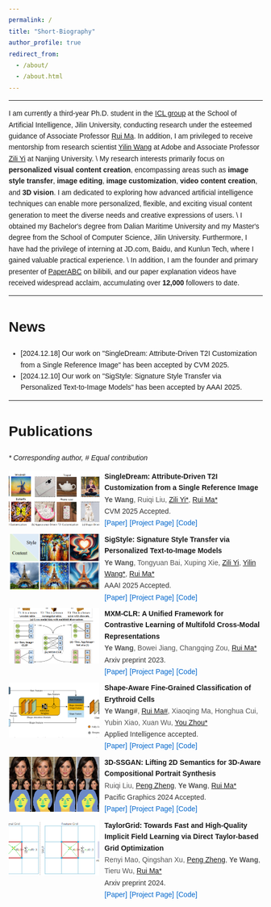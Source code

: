 ```yaml
---
permalink: /
title: "Short-Biography"
author_profile: true
redirect_from: 
  - /about/
  - /about.html
---
```



---

I am currently a third-year Ph.D. student in the [ICL group](https://ruim-jlu.github.io/team/) at the School of Artificial Intelligence, Jilin University, conducting research under the esteemed guidance of Associate Professor [Rui Ma](https://ruim-jlu.github.io/#about). In addition, I am privileged to receive mentorship from research scientist [Yilin Wang](https://yilinwang.org/) at Adobe and Associate Professor [Zili Yi](https://is.nju.edu.cn/yzl_en/main.htm) at Nanjing University. \\
My research interests primarily focus on **personalized visual content creation**, encompassing areas such as **image style transfer**, **image editing**, **image customization**, **video content creation**, and **3D vision**. I am dedicated to exploring how advanced artificial intelligence techniques can enable more personalized, flexible, and exciting visual content generation to meet the diverse needs and creative expressions of users. \\
I obtained my Bachelor's degree from Dalian Maritime University and my Master's degree from the School of Computer Science, Jilin University. Furthermore, I have had the privilege of interning at JD.com, Baidu, and Kunlun Tech, where I gained valuable practical experience. \\
In addition, I am the founder and primary presenter of [PaperABC](https://space.bilibili.com/1127990326?spm_id_from=333.1007.0.0) on bilibili, and our paper explanation videos have received widespread acclaim, accumulating over **12,000** followers to date. 

---


News
======
* [2024.12.18] Our work on "SingleDream: Attribute-Driven T2I Customization from a Single Reference Image" has been accepted by CVM 2025.
* [2024.12.10] Our work on "SigStyle: Signature Style Transfer via Personalized Text-to-Image Models" has been accepted by AAAI 2025.


---

<!-- Research Focus
======
1. Register a GitHub account if you don't have one and confirm your e-mail (required!)
2. Fork [this template](https://github.com/academicpages/academicpages.github.io) by clicking the "Use this template" button in the top right. 
3. Go to the repository's settings (rightmost item in the tabs that start with "Code", should be below "Unwatch"). Rename the repository "[your GitHub username].github.io", which will also be your website's URL.
4. Set site-wide configuration and create content & metadata (see below -- also see [this set of diffs](http://archive.is/3TPas) showing what files were changed to set up [an example site](https://getorg-testacct.github.io) for a user with the username "getorg-testacct")
5. Upload any files (like PDFs, .zip files, etc.) to the files/ directory. They will appear at https://[your GitHub username].github.io/files/example.pdf.  
6. Check status by going to the repository settings, in the "GitHub pages" section

Site-wide configuration
------
The main configuration file for the site is in the base directory in [_config.yml](https://github.com/academicpages/academicpages.github.io/blob/master/_config.yml), which defines the content in the sidebars and other site-wide features. You will need to replace the default variables with ones about yourself and your site's github repository. The configuration file for the top menu is in [_data/navigation.yml](https://github.com/academicpages/academicpages.github.io/blob/master/_data/navigation.yml). For example, if you don't have a portfolio or blog posts, you can remove those items from that navigation.yml file to remove them from the header. 
 -->



Publications
======
_\* Corresponding author, \# Equal contribution_
<!-- <!DOCTYPE html> -->
<html lang="en">
<head>
    <meta charset="UTF-8">
    <meta name="viewport" content="width=device-width, initial-scale=1.0">
    <title>Research Projects</title>
    <style>
        body {
            font-family: Arial, sans-serif;
            line-height: 1.6;
            margin: 20px;
        }
        .project {
            display: flex;
            align-items: flex-start;
            margin-bottom: 10px;
        }
        .project img {
            width: 180px;
            height: 110px;
            margin-right: 10px;
            object-fit: cover;
        }
        .project-details {
            flex: 1;
        }
        .project-title {
            font-size: 14px;
            font-weight: bold;
            margin-bottom: 1px;
        }
        .authors {
            font-size: 14px;
            color: #555;
            margin-bottom: 1px;
        }
        .links a {
            font-size: 14px;
            color: #0066cc;
            text-decoration: none;
            margin-right: 1px;
        }
        .conference {
            font-size: 14px;
            color: #333;
            margin-bottom: 1px;
        }
        .conference b {
            color: #000;
        }
        .links a:hover {
            text-decoration: underline;
        }
    </style>
</head>
<body>
    <div class="project">
        <img src="../images/projects/singledream.png" alt="Project Image">
        <div class="project-details">
            <div class="project-title">SingleDream: Attribute-Driven T2I Customization from a Single Reference Image</div>
            <div class="authors"><b>Ye Wang</b>, Ruiqi Liu, <a href="https://is.nju.edu.cn/yzl_en/main.htm">Zili Yi*</a>, <a href="https://ruim-jlu.github.io/#about">Rui Ma*</a></div>
            <div class="conference">CVM 2025 Accepted. </div>
            <div class="links">
                <a href="#">[Paper]</a>
                <a href="#">[Project Page]</a>
                <a href="#">[Code]</a>
            </div>
        </div>
    </div>
    <div class="project">
        <img src="../images/projects/sigstyle.png" alt="Project Image">
        <div class="project-details">
            <div class="project-title">SigStyle: Signature Style Transfer via Personalized Text-to-Image Models</div>
            <div class="authors"><b>Ye Wang</b>, Tongyuan Bai, Xuping Xie, <a href="https://is.nju.edu.cn/yzl_en/main.htm">Zili Yi</a>, <a href="https://yilinwang.org/">Yilin Wang*</a>, <a href="https://ruim-jlu.github.io/#about">Rui Ma*</a></div>
            <div class="conference">AAAI 2025 Accepted. </div>
            <div class="links">
                <a href="#">[Paper]</a>
                <a href="https://wangyephd.github.io/projects/sigstyle.html">[Project Page]</a>
                <a href="#">[Code]</a>
            </div>
        </div>
    </div>
    <div class="project">
        <img src="../images/projects/mxmclr.png" alt="Project Image">
        <div class="project-details">
            <div class="project-title">MXM-CLR: A Unified Framework for Contrastive Learning of Multifold Cross-Modal Representations</div>
            <div class="authors"><b>Ye Wang</b>, Bowei Jiang, Changqing Zou, <a href="https://ruim-jlu.github.io/#about">Rui Ma*</a></div>
            <div class="conference">Arxiv preprint 2023. </div>
            <div class="links">
                <a href="https://arxiv.org/pdf/2303.10839">[Paper]</a>
                <a href="#">[Project Page]</a>
                <a href="#">[Code]</a>
            </div>
        </div>
    </div>
    <div class="project">
        <img src="../images/projects/shapecell.png" alt="Project Image">
        <div class="project-details">
            <div class="project-title">Shape-Aware Fine-Grained Classification of Erythroid Cells</div>
            <div class="authors"><b>Ye Wang#</b>, <a href="https://ruim-jlu.github.io/#about">Rui Ma#</a>, Xiaoqing Ma, Honghua Cui, Yubin Xiao, Xuan Wu, <a href="https://ccst.jlu.edu.cn/info/1367/19089.htm">You Zhou*</a></div>
            <div class="conference">Applied Intelligence accepted. </div>
            <div class="links">
                <a href="https://arxiv.org/pdf/2212.13695">[Paper]</a>
                <a href="#">[Project Page]</a>
                <a href="#">[Code]</a>
            </div>
        </div>
    </div>
    <div class="project">
        <img src="../images/projects/3dssgan.png" alt="Project Image">
        <div class="project-details">
            <div class="project-title">3D-SSGAN: Lifting 2D Semantics for 3D-Aware Compositional Portrait Synthesis</div>
            <div class="authors">Ruiqi Liu, <a href="https://pengzheng0707.github.io/">Peng Zheng</a>, <b>Ye Wang</b>, <a href="https://ruim-jlu.github.io/#about">Rui Ma*</a></div>
            <div class="conference">Pacific Graphics 2024 Accepted. </div>
            <div class="links">
                <a href="https://arxiv.org/abs/2401.03764">[Paper]</a>
                <a href="#">[Project Page]</a>
                <a href="#">[Code]</a>
            </div>
        </div>
    </div>
    <div class="project">
        <img src="../images/projects/taylor.png" alt="Project Image">
        <div class="project-details">
            <div class="project-title">TaylorGrid: Towards Fast and High-Quality Implicit Field Learning via Direct Taylor-based Grid Optimization</div>
            <div class="authors">Renyi Mao, Qingshan Xu, <a href="https://pengzheng0707.github.io/">Peng Zheng</a>, <b>Ye Wang</b>, Tieru Wu, <a href="https://ruim-jlu.github.io/#about">Rui Ma*</a></div>
            <div class="conference">Arxiv preprint 2024. </div>
            <div class="links">
                <a href="https://arxiv.org/pdf/2402.14415">[Paper]</a>
                <a href="#">[Project Page]</a>
                <a href="#">[Code]</a>
            </div>
        </div>
    </div>
</body>
</html>



<!-- Create content & metadata
------
For site content, there is one markdown file for each type of content, which are stored in directories like _publications, _talks, _posts, _teaching, or _pages. For example, each talk is a markdown file in the [_talks directory](https://github.com/academicpages/academicpages.github.io/tree/master/_talks). At the top of each markdown file is structured data in YAML about the talk, which the theme will parse to do lots of cool stuff. The same structured data about a talk is used to generate the list of talks on the [Talks page](https://academicpages.github.io/talks), each [individual page](https://academicpages.github.io/talks/2012-03-01-talk-1) for specific talks, the talks section for the [CV page](https://academicpages.github.io/cv), and the [map of places you've given a talk](https://academicpages.github.io/talkmap.html) (if you run this [python file](https://github.com/academicpages/academicpages.github.io/blob/master/talkmap.py) or [Jupyter notebook](https://github.com/academicpages/academicpages.github.io/blob/master/talkmap.ipynb), which creates the HTML for the map based on the contents of the _talks directory).

**Markdown generator**

The repository includes [a set of Jupyter notebooks](https://github.com/academicpages/academicpages.github.io/tree/master/markdown_generator
) that converts a CSV containing structured data about talks or presentations into individual markdown files that will be properly formatted for the Academic Pages template. The sample CSVs in that directory are the ones I used to create my own personal website at stuartgeiger.com. My usual workflow is that I keep a spreadsheet of my publications and talks, then run the code in these notebooks to generate the markdown files, then commit and push them to the GitHub repository.

How to edit your site's GitHub repository
------
Many people use a git client to create files on their local computer and then push them to GitHub's servers. If you are not familiar with git, you can directly edit these configuration and markdown files directly in the github.com interface. Navigate to a file (like [this one](https://github.com/academicpages/academicpages.github.io/blob/master/_talks/2012-03-01-talk-1.md) and click the pencil icon in the top right of the content preview (to the right of the "Raw | Blame | History" buttons). You can delete a file by clicking the trashcan icon to the right of the pencil icon. You can also create new files or upload files by navigating to a directory and clicking the "Create new file" or "Upload files" buttons. 

Example: editing a markdown file for a talk
![Editing a markdown file for a talk](/images/editing-talk.png)

For more info
------
More info about configuring Academic Pages can be found in [the guide](https://academicpages.github.io/markdown/), the [growing wiki](https://github.com/academicpages/academicpages.github.io/wiki), and you can always [ask a question on GitHub](https://github.com/academicpages/academicpages.github.io/discussions). The [guides for the Minimal Mistakes theme](https://mmistakes.github.io/minimal-mistakes/docs/configuration/) (which this theme was forked from) might also be helpful. -->
